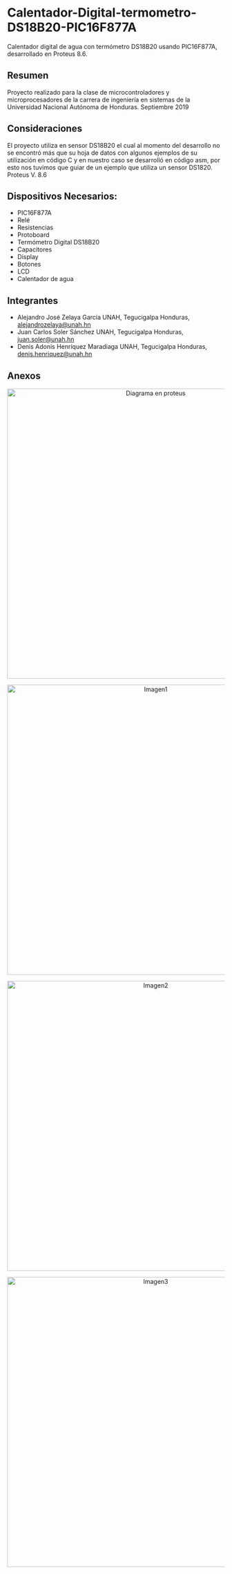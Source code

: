 # Calentador-Digital-termometro-DS18B20-PIC16F877A
Calentador digital de agua con termómetro DS18B20 usando PIC16F877A, desarrollado en Proteus 8.6.

## Resumen
Proyecto realizado para la clase de microcontroladores y microprocesadores de la carrera de ingeniería en sistemas de la Universidad Nacional Autónoma de Honduras.
Septiembre 2019


## Consideraciones
El proyecto utiliza en sensor DS18B20 el cual al momento del desarrollo no se encontró más que su hoja de datos con algunos ejemplos de su utilización en código C y en nuestro caso se desarrolló en código asm, por esto nos tuvimos que guiar de un ejemplo que utiliza un sensor DS1820.
Proteus V. 8.6

## Dispositivos Necesarios:
- PIC16F877A
- Relé
- Resistencias
- Protoboard
- Termómetro Digital DS18B20
- Capacitores
- Display
- Botones
- LCD
- Calentador de agua

## Integrantes
- Alejandro José Zelaya García UNAH, Tegucigalpa Honduras, alejandrozelaya@unah.hn
- Juan Carlos Soler Sánchez UNAH, Tegucigalpa Honduras, juan.soler@unah.hn
- Denis Adonis Henríquez Maradiaga UNAH, Tegucigalpa Honduras, denis.henriquez@unah.hn

## Anexos
<p align="center"><img src="https://github.com/Zehuxx/Calentador-Digital-termometro-DS18B20-PIC16F877A/blob/master/Imágenes/Diagrama en proteus.bmp?raw=true" alt="Diagrama en proteus" width="672"></p>
<p align="center"><img src="https://github.com/Zehuxx/Calentador-Digital-termometro-DS18B20-PIC16F877A/blob/master/Imágenes/IMG-20191010-WA0007.jpeg?raw=true" alt="Imagen1" width="672"></p>
<p align="center"><img src="https://github.com/Zehuxx/Calentador-Digital-termometro-DS18B20-PIC16F877A/blob/master/Imágenes/IMG-20191010-WA0012.jpeg" alt="Imagen2" width="672"></p>
<p align="center"><img src="https://github.com/Zehuxx/Calentador-Digital-termometro-DS18B20-PIC16F877A/blob/master/Imágenes/IMG-20191010-WA0023.jpeg?raw=true" alt="Imagen3" width="672"></p>
